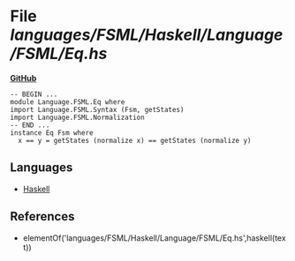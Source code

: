 # File _languages/FSML/Haskell/Language/FSML/Eq.hs_
**[GitHub](https://github.com/softlang/yas/blob/master/languages/FSML/Haskell/Language/FSML/Eq.hs)**
```
-- BEGIN ...
module Language.FSML.Eq where
import Language.FSML.Syntax (Fsm, getStates)
import Language.FSML.Normalization
-- END ...
instance Eq Fsm where
  x == y = getStates (normalize x) == getStates (normalize y)
```

## Languages
* [Haskell](../languages/Haskell.md)

## References
* elementOf('languages/FSML/Haskell/Language/FSML/Eq.hs',haskell(text))
